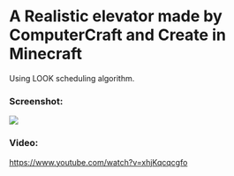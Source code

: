 # A Realistic elevator made by ComputerCraft and Create in Minecraft
Using LOOK scheduling algorithm.
### Screenshot:
![](pic.png)
### Video:
https://www.youtube.com/watch?v=xhjKqcqcgfo
